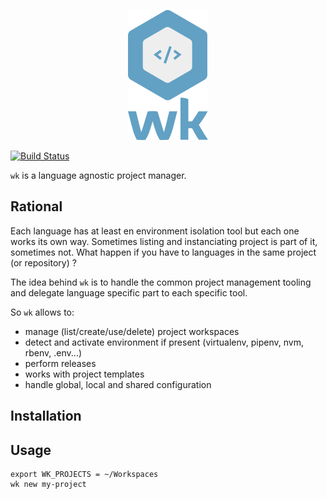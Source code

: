<p align="center">
    <a target="_blank" rel="noopener noreferrer" href="https://github.com/wkhub/wk">
        <img src="https://raw.githubusercontent.com/wkhub/wk/master/logo/logo-text-128.png"
            alt="WK Logo"
            title="WK"
            style="max-width:100%;"
        />
    </a>
</p>

[![Build Status](https://travis-ci.org/wkhub/wk.svg?branch=master)](https://travis-ci.org/wkhub/wk)

`wk` is a language agnostic project manager.

## Rational

Each language has at least en environment isolation tool but each one works its own way.
Sometimes listing and instanciating project is part of it, sometimes not.
What happen if you have to languages in the same project (or repository) ?


The idea behind `wk` is to handle the common project management tooling and delegate language specific part to each specific tool.

So `wk` allows to:
- manage (list/create/use/delete) project workspaces
- detect and activate environment if present (virtualenv, pipenv, nvm, rbenv, .env...)
- perform releases
- works with project templates
- handle global, local and shared configuration

## Installation

## Usage

```shell
export WK_PROJECTS = ~/Workspaces
wk new my-project
```
